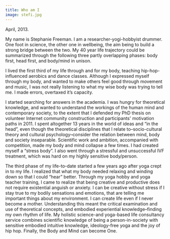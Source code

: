 ```yaml
---
title: Who am I
image: stefi.jpg
---
```

April, 2013.

My name is Stephanie Freeman. I am a researcher-yogi-hobbyist drummer. One foot in science, the
other one in wellbeing, the aim being to build a strong bridge 
between the two. My 40 year life trajectory could be summarized through the
following three partly overlapping phases: body first, head first, and
body/mind in unison.

I lived the first third of my life through and for my body, teaching
hip-hop-influenced aerobics and dance classes. Although I expressed
myself through my body, and wanted to make others feel good through
movement and music, I was not really listening to what my wise body was
trying to tell me. I made errors, overtaxed it’s capacity.

I started searching for answers in the academia. I was hungry for
theoretical knowledge, and wanted to understand the workings of the
human mind and contemporary society, to the extent that I defended my
PhD thesis on volunteer Internet community construction and
participants' motivation paths in 2011. I spent altogether 13 years in
the world of ideas and “in the head”, even though the theoretical
disciplines that I relate to–socio-cultural theory and cultural
psychology–consider the relation between mind, body and society
inseparable. Scientific work and ambition, accompanied with
competition, made my body and mind collapse a few times. I had created
myself a “stress body”. I also went through a stressful and
unsuccessful IVF treatment, which was hard on my highly sensitive
body/person.

The third phase of my life-to-date started a few years ago after yoga
crept in to my life. I realized that what my body needed relaxing and
winding down so that I could “hear” better. Through my yoga hobby and
yoga teacher training, I came to realize that being creative and
productive does not require existential anguish or anxiety. I can be
creative without stress if I stay true to my bodily sensations and
emotions, that are telling me important things about my environment. I
can create life even if I never become a mother. Understanding this meant
the critical examination and use of theoretical concepts, and embodied
experiential knowledge–finding my own rhythm of life. My holistic
science-and yoga-based life consultancy service combines scientific
knowledge of being a person-in-society with sensitive embodied
intuitive knowledge, ideology-free yoga and the joy of hip
hop. Finally, the Body and Mind can become One.
